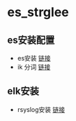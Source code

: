 # es_strglee

## es安装配置
* es安装 [链接](https://github.com/StrGlee/es_strglee/blob/master/elasticsearch_install.md)
* ik 分词  [链接](https://github.com/StrGlee/es_strglee/blob/master/elasticsearch_ik_analysis.md)

## elk安装
 * rsyslog安装 [链接](https://github.com/StrGlee/es_strglee/blob/master/rsyslog_install.md)
